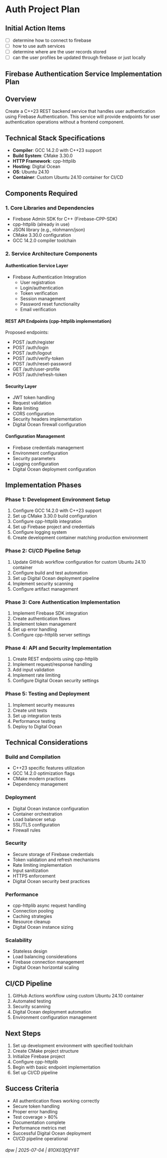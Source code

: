 # Auth Project Plan

## Initial Action Items

* [ ] determine how to connect to firebase
* [ ] how to use auth services
* [ ] determine where are the user records stored
* [ ] can the user profiles be updated through firebase or just locally

## Firebase Authentication Service Implementation Plan

## Overview

Create a C++23 REST backend service that handles user authentication using Firebase Authentication. This service will provide endpoints for user authentication operations without a frontend component.

## Technical Stack Specifications
- **Compiler**: GCC 14.2.0 with C++23 support
- **Build System**: CMake 3.30.0
- **HTTP Framework**: cpp-httplib
- **Hosting**: Digital Ocean
- **OS**: Ubuntu 24.10
- **Container**: Custom Ubuntu 24.10 container for CI/CD

## Components Required

### 1. Core Libraries and Dependencies
- Firebase Admin SDK for C++ (Firebase-CPP-SDK)
- cpp-httplib (already in use)
- JSON library (e.g., nlohmann/json)
- CMake 3.30.0 configuration
- GCC 14.2.0 compiler toolchain

### 2. Service Architecture Components

#### Authentication Service Layer
- Firebase Authentication Integration
  - User registration
  - Login/authentication
  - Token verification
  - Session management
  - Password reset functionality
  - Email verification

#### REST API Endpoints (cpp-httplib implementation)
Proposed endpoints:
- POST /auth/register
- POST /auth/login
- POST /auth/logout
- POST /auth/verify-token
- POST /auth/reset-password
- GET /auth/user-profile
- POST /auth/refresh-token

#### Security Layer
- JWT token handling
- Request validation
- Rate limiting
- CORS configuration
- Security headers implementation
- Digital Ocean firewall configuration

#### Configuration Management
- Firebase credentials management
- Environment configuration
- Security parameters
- Logging configuration
- Digital Ocean deployment configuration

## Implementation Phases

### Phase 1: Development Environment Setup
1. Configure GCC 14.2.0 with C++23 support
2. Set up CMake 3.30.0 build configuration
3. Configure cpp-httplib integration
4. Set up Firebase project and credentials
5. Configure logging system
6. Create development container matching production environment

### Phase 2: CI/CD Pipeline Setup
1. Update GitHub workflow configuration for custom Ubuntu 24.10 container
2. Configure build and test automation
3. Set up Digital Ocean deployment pipeline
4. Implement security scanning
5. Configure artifact management

### Phase 3: Core Authentication Implementation
1. Implement Firebase SDK integration
2. Create authentication flows
3. Implement token management
4. Set up error handling
5. Configure cpp-httplib server settings

### Phase 4: API and Security Implementation
1. Create REST endpoints using cpp-httplib
2. Implement request/response handling
3. Add input validation
4. Implement rate limiting
5. Configure Digital Ocean security settings

### Phase 5: Testing and Deployment
1. Implement security measures
2. Create unit tests
3. Set up integration tests
4. Performance testing
5. Deploy to Digital Ocean

## Technical Considerations

### Build and Compilation
- C++23 specific features utilization
- GCC 14.2.0 optimization flags
- CMake modern practices
- Dependency management

### Deployment
- Digital Ocean instance configuration
- Container orchestration
- Load balancer setup
- SSL/TLS configuration
- Firewall rules

### Security
- Secure storage of Firebase credentials
- Token validation and refresh mechanisms
- Rate limiting implementation
- Input sanitization
- HTTPS enforcement
- Digital Ocean security best practices

### Performance
- cpp-httplib async request handling
- Connection pooling
- Caching strategies
- Resource cleanup
- Digital Ocean instance sizing

### Scalability
- Stateless design
- Load balancing considerations
- Firebase connection management
- Digital Ocean horizontal scaling

## CI/CD Pipeline
1. GitHub Actions workflow using custom Ubuntu 24.10 container
2. Automated testing
3. Security scanning
4. Digital Ocean deployment automation
5. Environment configuration management

## Next Steps
1. Set up development environment with specified toolchain
2. Create CMake project structure
3. Initialize Firebase project
4. Configure cpp-httplib
5. Begin with basic endpoint implementation
6. Set up CI/CD pipeline

## Success Criteria
- All authentication flows working correctly
- Secure token handling
- Proper error handling
- Test coverage > 80%
- Documentation complete
- Performance metrics met
- Successful Digital Ocean deployment
- CI/CD pipeline operational

###### dpw | 2025-07-04 | 81OX03fDfY8T
